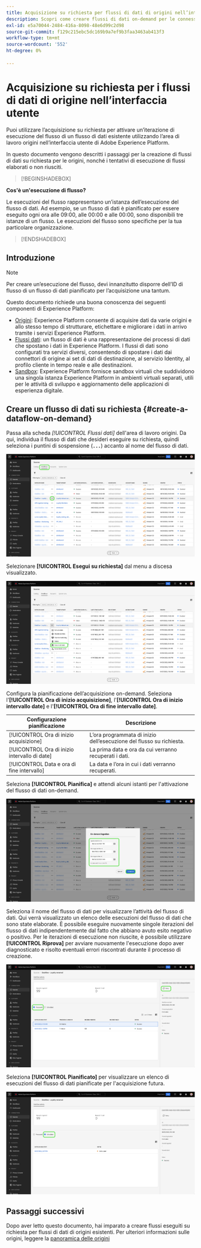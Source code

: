 ```yaml
---
title: Acquisizione su richiesta per flussi di dati di origini nell’interfaccia utente
description: Scopri come creare flussi di dati on-demand per le connessioni sorgente utilizzando l’interfaccia utente di Experience Platform.
exl-id: e5a70044-2484-416a-8098-48e6d99c2d98
source-git-commit: f129c215ebc5dc169b9a7ef9b3faa3463ab413f3
workflow-type: tm+mt
source-wordcount: '552'
ht-degree: 0%

---
```


# Acquisizione su richiesta per i flussi di dati di origine nell’interfaccia utente

Puoi utilizzare l’acquisizione su richiesta per attivare un’iterazione di esecuzione del flusso di un flusso di dati esistente utilizzando l’area di lavoro origini nell’interfaccia utente di Adobe Experience Platform.

In questo documento vengono descritti i passaggi per la creazione di flussi di dati su richiesta per le origini, nonché i tentativi di esecuzione di flussi elaborati o non riusciti.

>[!BEGINSHADEBOX]

**Cos&#39;è un&#39;esecuzione di flusso?**

Le esecuzioni del flusso rappresentano un’istanza dell’esecuzione del flusso di dati. Ad esempio, se un flusso di dati è pianificato per essere eseguito ogni ora alle 09:00, alle 00:00 e alle 00:00, sono disponibili tre istanze di un flusso. Le esecuzioni del flusso sono specifiche per la tua particolare organizzazione.

>[!ENDSHADEBOX]

## Introduzione

>[!NOTE]
>
>Per creare un’esecuzione del flusso, devi innanzitutto disporre dell’ID di flusso di un flusso di dati pianificato per l’acquisizione una tantum.

Questo documento richiede una buona conoscenza dei seguenti componenti di Experience Platform:

* [Origini](../../home.md): Experience Platform consente di acquisire dati da varie origini e allo stesso tempo di strutturare, etichettare e migliorare i dati in arrivo tramite i servizi Experience Platform.
* [Flussi dati](../../../dataflows/home.md): un flusso di dati è una rappresentazione dei processi di dati che spostano i dati in Experience Platform. I flussi di dati sono configurati tra servizi diversi, consentendo di spostare i dati dai connettori di origine ai set di dati di destinazione, al servizio Identity, al profilo cliente in tempo reale e alle destinazioni.
* [Sandbox](../../../sandboxes/home.md): Experience Platform fornisce sandbox virtuali che suddividono una singola istanza Experience Platform in ambienti virtuali separati, utili per le attività di sviluppo e aggiornamento delle applicazioni di esperienza digitale.

## Creare un flusso di dati su richiesta {#create-a-dataflow-on-demand}

Passa alla scheda *[!UICONTROL Flussi dati]* dell&#39;area di lavoro origini. Da qui, individua il flusso di dati che desideri eseguire su richiesta, quindi seleziona i puntini di sospensione (**`...`**) accanto al nome del flusso di dati.

![Elenco di flussi di dati nell&#39;area di lavoro di origine.](../../images/tutorials/on-demand/select-dataflow.png)

Selezionare **[!UICONTROL Esegui su richiesta]** dal menu a discesa visualizzato.

![Menu a discesa con l&#39;opzione Esegui su richiesta selezionata.](../../images/tutorials/on-demand/run-on-demand.png)

Configura la pianificazione dell’acquisizione on-demand. Seleziona l&#39;**[!UICONTROL Ora di inizio acquisizione]**, l&#39;**[!UICONTROL Ora di inizio intervallo date]** e l&#39;**[!UICONTROL Ora di fine intervallo date]**.

| Configurazione pianificazione | Descrizione |
| --- | --- |
| [!UICONTROL Ora di inizio acquisizione] | L’ora programmata di inizio dell’esecuzione del flusso su richiesta. |
| [!UICONTROL Ora di inizio intervallo di date] | La prima data e ora da cui verranno recuperati i dati. |
| [!UICONTROL Data e ora di fine intervallo] | La data e l’ora in cui i dati verranno recuperati. |

Seleziona **[!UICONTROL Pianifica]** e attendi alcuni istanti per l&#39;attivazione del flusso di dati on-demand.

![Finestra di configurazione della pianificazione per l&#39;acquisizione su richiesta.](../../images/tutorials/on-demand/configure-schedule.png)

Seleziona il nome del flusso di dati per visualizzare l’attività del flusso di dati. Qui verrà visualizzato un elenco delle esecuzioni del flusso di dati che sono state elaborate. È possibile eseguire nuovamente singole iterazioni del flusso di dati indipendentemente dal fatto che abbiano avuto esito negativo o positivo. Per le iterazioni di esecuzione non riuscite, è possibile utilizzare **[!UICONTROL Riprova]** per avviare nuovamente l&#39;esecuzione dopo aver diagnosticato e risolto eventuali errori riscontrati durante il processo di creazione.

![Un elenco di flussi elaborati viene eseguito per un flusso di dati selezionato.](../../images/tutorials/on-demand/processed.png)

Seleziona **[!UICONTROL Pianificato]** per visualizzare un elenco di esecuzioni del flusso di dati pianificate per l&#39;acquisizione futura.

![Un elenco di flussi pianificati viene eseguito per un flusso di dati selezionato.](../../images/tutorials/on-demand/scheduled.png)

## Passaggi successivi

Dopo aver letto questo documento, hai imparato a creare flussi eseguiti su richiesta per flussi di dati di origini esistenti. Per ulteriori informazioni sulle origini, leggere la [panoramica delle origini](../../home.md)
